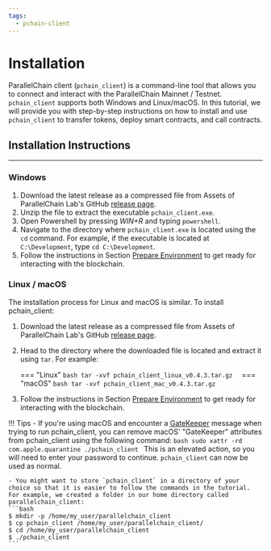 ```yaml
---
tags:
  - pchain-client
---
```


# Installation

ParallelChain client (`pchain_client`) is a command-line tool that allows you to connect and interact with the ParallelChain Mainnet / Testnet. `pchain_client` supports both Windows and Linux/macOS. In this tutorial, we will provide you with step-by-step instructions on how to install and use `pchain_client` to transfer tokens, deploy smart contracts, and call contracts.

## Installation Instructions
---

### Windows 

1. Download the latest release as a compressed file from Assets of ParallelChain Lab's GitHub [release page](https://github.com/parallelchain-io/pchain-client-cli/releases).
2. Unzip the file to extract the executable `pchain_client.exe`.
3. Open Powershell by pressing *WIN+R* and typing `powershell`.
4. Navigate to the directory where `pchain_client.exe` is located using the `cd` command. For example, if the executable is located at `C:\Development`, type `cd C:\Development`.
5. Follow the instructions in Section [Prepare Environment](prepare_env.md) to get ready for interacting with the blockchain.

### Linux / macOS

The installation process for Linux and macOS is similar. To install pchain_client:

1. Download the latest release as a compressed file from Assets of ParallelChain Lab's GitHub [release page](https://github.com/parallelchain-io/pchain-client-cli/releases).

2. Head to the directory where the downloaded file is located and extract it using `tar`. For example:

    === "Linux"
        ```bash
        tar -xvf pchain_client_linux_v0.4.3.tar.gz 
        ```
    === "macOS"
        ```bash
        tar -xvf pchain_client_mac_v0.4.3.tar.gz 
        ```

3. Follow the instructions in Section [Prepare Environment](prepare_env.md) to get ready for interacting with the blockchain.


!!! Tips
    - If you're using macOS and encounter a [GateKeeper](https://support.apple.com/en-gb/guide/security/sec5599b66df/web) message when trying to run pchain_client, you can remove macOS' "GateKeeper" attributes from pchain_client using the following command:
    ```bash
    sudo xattr -rd com.apple.quarantine ./pchain_client
    ```
    This is an elevated action, so you will need to enter your password to continue. `pchain_client` can now be used as normal.

    - You might want to store `pchain_client` in a directory of your choice so that it is easier to follow the commands in the tutorial. For example, we created a folder in our home directory called parallelchain_client:
    ```bash
    $ mkdir -p /home/my_user/parallelchain_client
    $ cp pchain_client /home/my_user/parallelchain_client/
    $ cd /home/my_user/parallelchain_client
    $ ./pchain_client
    ```
